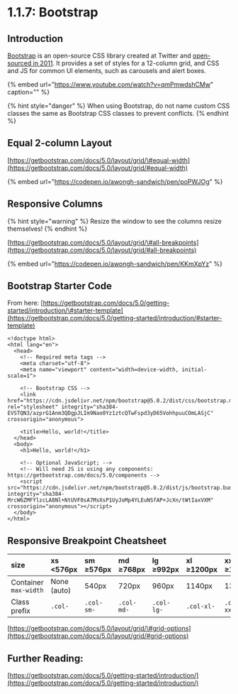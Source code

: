 # 1.1.7: Bootstrap

## Introduction

[Bootstrap](https://getbootstrap.com/) is an open-source CSS library created at Twitter and [open-sourced in 2011](https://en.wikipedia.org/wiki/Bootstrap_%28front-end_framework%29). It provides a set of styles for a 12-column grid, and CSS and JS for common UI elements, such as carousels and alert boxes.

{% embed url="https://www.youtube.com/watch?v=qmPmwdshCMw" caption="" %}

{% hint style="danger" %}
When using Bootstrap, do not name custom CSS classes the same as Bootstrap CSS classes to prevent conflicts.
{% endhint %}

## Equal 2-column Layout

[https://getbootstrap.com/docs/5.0/layout/grid/\#equal-width](https://getbootstrap.com/docs/5.0/layout/grid/#equal-width)

{% embed url="https://codepen.io/awongh-sandwich/pen/poPWJOg" %}

## Responsive Columns

{% hint style="warning" %}
Resize the window to see the columns resize themselves!
{% endhint %}

[https://getbootstrap.com/docs/5.0/layout/grid/\#all-breakpoints](https://getbootstrap.com/docs/5.0/layout/grid/#all-breakpoints)

{% embed url="https://codepen.io/awongh-sandwich/pen/KKmXpYz" %}

## Bootstrap Starter Code

From here: [https://getbootstrap.com/docs/5.0/getting-started/introduction/\#starter-template](https://getbootstrap.com/docs/5.0/getting-started/introduction/#starter-template)

```markup
<!doctype html>
<html lang="en">
  <head>
    <!-- Required meta tags -->
    <meta charset="utf-8">
    <meta name="viewport" content="width=device-width, initial-scale=1">

    <!-- Bootstrap CSS -->
    <link href="https://cdn.jsdelivr.net/npm/bootstrap@5.0.2/dist/css/bootstrap.min.css" rel="stylesheet" integrity="sha384-EVSTQN3/azprG1Anm3QDgpJLIm9Nao0Yz1ztcQTwFspd3yD65VohhpuuCOmLASjC" crossorigin="anonymous">

    <title>Hello, world!</title>
  </head>
  <body>
    <h1>Hello, world!</h1>

    <!-- Optional JavaScript; -->
    <!-- Will need JS is using any components: https://getbootstrap.com/docs/5.0/components -->
    <script src="https://cdn.jsdelivr.net/npm/bootstrap@5.0.2/dist/js/bootstrap.bundle.min.js" integrity="sha384-MrcW6ZMFYlzcLA8Nl+NtUVF0sA7MsXsP1UyJoMp4YLEuNSfAP+JcXn/tWtIaxVXM" crossorigin="anonymous"></script>
  </body>
</html>
```

## Responsive Breakpoint Cheatsheet

| size | xs &lt;576px | sm ≥576px | md ≥768px | lg ≥992px | xl ≥1200px | xxl ≥1400px |
| :--- | :--- | :--- | :--- | :--- | :--- | :--- |
| Container `max-width` | None \(auto\) | 540px | 720px | 960px | 1140px | 1320px |
| Class prefix | `.col-` | `.col-sm-` | `.col-md-` | `.col-lg-` | `.col-xl-` | `.col-xxl-` |

[https://getbootstrap.com/docs/5.0/layout/grid/\#grid-options](https://getbootstrap.com/docs/5.0/layout/grid/#grid-options)

## Further Reading:

[https://getbootstrap.com/docs/5.0/getting-started/introduction/](https://getbootstrap.com/docs/5.0/getting-started/introduction/)

